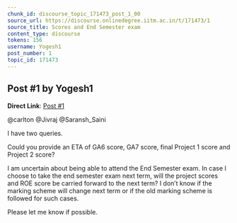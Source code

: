 ```yaml
---
chunk_id: discourse_topic_171473_post_1_00
source_url: https://discourse.onlinedegree.iitm.ac.in/t/171473/1
source_title: Scores and End Semester exam
content_type: discourse
tokens: 156
username: Yogesh1
post_number: 1
topic_id: 171473
---
```


## Post #1 by Yogesh1

**Direct Link**: [Post #1](https://discourse.onlinedegree.iitm.ac.in/t/171473/1)

@carlton @Jivraj @Saransh_Saini

I have two queries.

Could you provide an ETA of GA6 score, GA7 score, final Project 1 score and Project 2 score?

I am uncertain about being able to attend the End Semester exam. In case I choose to take the end semester exam next term, will the project scores and ROE score be carried forward to the next term? I don’t know if the marking scheme will change next term or if the old marking scheme is followed for such cases.

Please let me know if possible.
